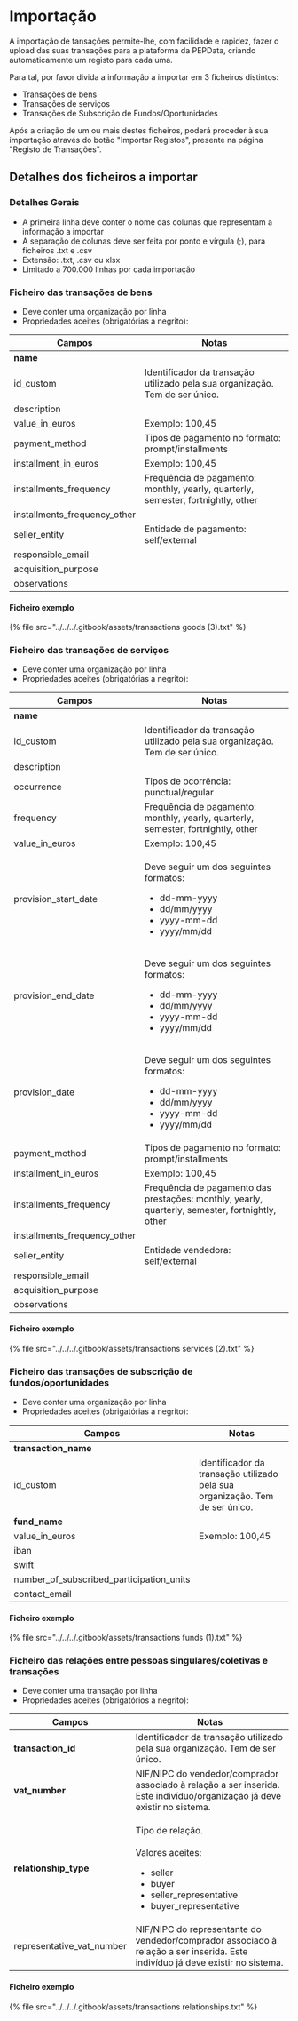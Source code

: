 # Importação

A importação de tansações permite-lhe, com facilidade e rapidez, fazer o upload das suas transações para a plataforma da PEPData, criando automaticamente um registo para cada uma.

Para tal, por favor divida a informação a importar em 3 ficheiros distintos:

* Transações de bens
* Transações de serviços
* Transações de Subscrição de Fundos/Oportunidades

Após a criação de um ou mais destes ficheiros, poderá proceder à sua importação através do botão "Importar Registos", presente na página "Registo de Transações".

## Detalhes dos ficheiros a importar

### Detalhes Gerais

* A primeira linha deve conter o nome das colunas que representam a informação a importar
* A separação de colunas deve ser feita por ponto e vírgula (;), para ficheiros .txt e .csv
* Extensão: .txt, .csv ou xlsx
* Limitado a 700.000 linhas por cada importação

### Ficheiro das transações de bens

* Deve conter uma organização por linha
* Propriedades aceites (obrigatórias a negrito):

| Campos                         | Notas                                                                             |
| ------------------------------ | --------------------------------------------------------------------------------- |
| **name**                       |                                                                                   |
| id\_custom                     | Identificador da transação utilizado pela sua organização. Tem de ser único.      |
| description                    |                                                                                   |
| value\_in\_euros               | Exemplo: 100,45                                                                   |
| payment\_method                | Tipos de pagamento no formato: prompt/installments                                |
| installment\_in\_euros         | Exemplo: 100,45                                                                   |
| installments\_frequency        | Frequência de pagamento: monthly, yearly, quarterly, semester, fortnightly, other |
| installments\_frequency\_other |                                                                                   |
| seller\_entity                 | Entidade de pagamento: self/external                                              |
| responsible\_email             |                                                                                   |
| acquisition\_purpose           |                                                                                   |
| observations                   |                                                                                   |

#### Ficheiro exemplo

{% file src="../../../.gitbook/assets/transactions goods (3).txt" %}

### Ficheiro das transações de serviços

* Deve conter uma organização por linha
* Propriedades aceites (obrigatórias a negrito):

| Campos                         | Notas                                                                                                                              |
| ------------------------------ | ---------------------------------------------------------------------------------------------------------------------------------- |
| **name**                       |                                                                                                                                    |
| id\_custom                     | Identificador da transação utilizado pela sua organização. Tem de ser único.                                                       |
| description                    |                                                                                                                                    |
| occurrence                     | Tipos de ocorrência: punctual/regular                                                                                              |
| frequency                      | Frequência de pagamento: monthly, yearly, quarterly, semester, fortnightly, other                                                  |
| value\_in\_euros               | Exemplo: 100,45                                                                                                                    |
| provision\_start\_date         | <p>Deve seguir um dos seguintes formatos:</p><ul><li>dd-mm-yyyy</li><li>dd/mm/yyyy</li><li>yyyy-mm-dd</li><li>yyyy/mm/dd</li></ul> |
| provision\_end\_date           | <p>Deve seguir um dos seguintes formatos:</p><ul><li>dd-mm-yyyy</li><li>dd/mm/yyyy</li><li>yyyy-mm-dd</li><li>yyyy/mm/dd</li></ul> |
| provision\_date                | <p>Deve seguir um dos seguintes formatos:</p><ul><li>dd-mm-yyyy</li><li>dd/mm/yyyy</li><li>yyyy-mm-dd</li><li>yyyy/mm/dd</li></ul> |
| payment\_method                | Tipos de pagamento no formato: prompt/installments                                                                                 |
| installment\_in\_euros         | Exemplo: 100,45                                                                                                                    |
| installments\_frequency        | Frequência de pagamento das prestações: monthly, yearly, quarterly, semester, fortnightly, other                                   |
| installments\_frequency\_other |                                                                                                                                    |
| seller\_entity                 | Entidade vendedora: self/external                                                                                                  |
| responsible\_email             |                                                                                                                                    |
| acquisition\_purpose           |                                                                                                                                    |
| observations                   |                                                                                                                                    |

#### Ficheiro exemplo

{% file src="../../../.gitbook/assets/transactions services (2).txt" %}

### Ficheiro das transações de subscrição de fundos/oportunidades

* Deve conter uma organização por linha
* Propriedades aceites (obrigatórias a negrito):

| Campos                                       | Notas                                                                        |
| -------------------------------------------- | ---------------------------------------------------------------------------- |
| **transaction\_name**                        |                                                                              |
| id\_custom                                   | Identificador da transação utilizado pela sua organização. Tem de ser único. |
| **fund\_name**                               |                                                                              |
| value\_in\_euros                             | Exemplo: 100,45                                                              |
| iban                                         |                                                                              |
| swift                                        |                                                                              |
| number\_of\_subscribed\_participation\_units |                                                                              |
| contact\_email                               |                                                                              |

#### Ficheiro exemplo

{% file src="../../../.gitbook/assets/transactions funds (1).txt" %}

### Ficheiro das relações entre pessoas singulares/coletivas e transações

* Deve conter uma transação por linha
* Propriedades aceites (obrigatórios a negrito):

| Campos                      | Notas                                                                                                                                            |
| --------------------------- | ------------------------------------------------------------------------------------------------------------------------------------------------ |
| **transaction\_id**         | Identificador da transação utilizado pela sua organização. Tem de ser único.                                                                     |
| **vat\_number**             | NIF/NIPC do vendedor/comprador associado à relação a ser inserida. Este indivíduo/organização já deve existir no sistema.                        |
| **relationship\_type**      | <p>Tipo de relação.<br><br>Valores aceites:</p><ul><li>seller</li><li>buyer</li><li>seller_representative</li><li>buyer_representative</li></ul> |
| representative\_vat\_number | NIF/NIPC do representante do vendedor/comprador associado à relação a ser inserida. Este indivíduo já deve existir no sistema.                   |

#### Ficheiro exemplo

{% file src="../../../.gitbook/assets/transactions relationships.txt" %}

